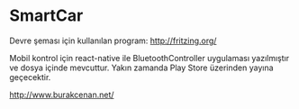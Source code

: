 # SmartCar
Devre şeması için kullanılan program: http://fritzing.org/

Mobil kontrol için react-native ile BluetoothController uygulaması yazılmıştır ve dosya içinde mevcuttur. Yakın zamanda Play Store üzerinden yayına geçecektir.

http://www.burakcenan.net/
